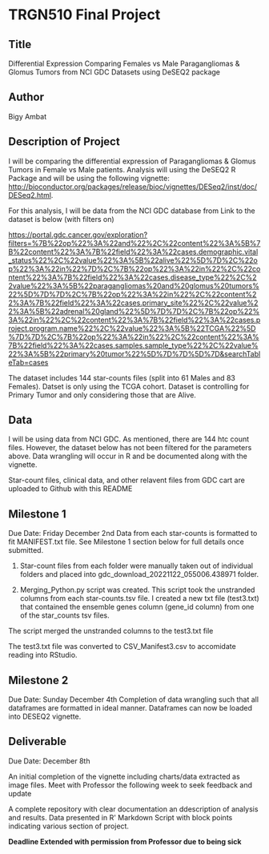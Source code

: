 # TRGN510 Final Project

## Title
Differential Expression Comparing Females vs Male Paragangliomas & Glomus Tumors from NCI GDC Datasets using DeSEQ2 package

## Author
Bigy Ambat 

## Description of Project
I will be comparing the differential expression of Paragangliomas & Glomus Tumors in Female vs Male patients. Analysis will using the DeSEQ2 R Package and will be using the following vignette: 
http://bioconductor.org/packages/release/bioc/vignettes/DESeq2/inst/doc/DESeq2.html. 

For this analysis, I will be data from the NCI GDC database from  Link to the dataset is below (with filters on)

https://portal.gdc.cancer.gov/exploration?filters=%7B%22op%22%3A%22and%22%2C%22content%22%3A%5B%7B%22content%22%3A%7B%22field%22%3A%22cases.demographic.vital_status%22%2C%22value%22%3A%5B%22alive%22%5D%7D%2C%22op%22%3A%22in%22%7D%2C%7B%22op%22%3A%22in%22%2C%22content%22%3A%7B%22field%22%3A%22cases.disease_type%22%2C%22value%22%3A%5B%22paragangliomas%20and%20glomus%20tumors%22%5D%7D%7D%2C%7B%22op%22%3A%22in%22%2C%22content%22%3A%7B%22field%22%3A%22cases.primary_site%22%2C%22value%22%3A%5B%22adrenal%20gland%22%5D%7D%7D%2C%7B%22op%22%3A%22in%22%2C%22content%22%3A%7B%22field%22%3A%22cases.project.program.name%22%2C%22value%22%3A%5B%22TCGA%22%5D%7D%7D%2C%7B%22op%22%3A%22in%22%2C%22content%22%3A%7B%22field%22%3A%22cases.samples.sample_type%22%2C%22value%22%3A%5B%22primary%20tumor%22%5D%7D%7D%5D%7D&searchTableTab=cases


The dataset includes 144 star-counts files (split into 61 Males and 83 Females). Datset is only using the TCGA cohort. Dataset is controlling for Primary Tumor and only considering those that are Alive. 

## Data
I will be using data from NCI GDC. As mentioned, there are 144 htc count files. However, the dataset below has not been filtered for the parameters above. Data wrangling will occur in R and be documented along with the vignette. 

Star-count files, clinical data, and other relavent files from GDC cart are uploaded to Github with this README

## Milestone 1
Due Date: Friday December 2nd
Data from each star-counts is formatted to fit MANIFEST.txt file. See Milestone 1 section below for full details once submitted. 

1) Star-count files from each folder were manually taken out of individual folders and placed into gdc_download_20221122_055006.438971 folder. 

2) Merging_Python.py script was created. This script took the unstranded columns from each star-counts.tsv file. I created a new txt file (test3.txt) that contained the ensemble genes column (gene_id column) from one of the star_counts tsv files. 

The script merged the unstranded columns to the test3.txt file

The test3.txt file was converted to CSV_Manifest3.csv to accomidate reading into RStudio. 


## Milestone 2
Due Date: Sunday December 4th 
Completion of data wrangling such that all dataframes are formatted in ideal manner. Dataframes can now be loaded into DESEQ2 vignette. 


## Deliverable 
Due Date: December 8th

An initial completion of the vignette including charts/data extracted as image files. Meet with Professor the following week to seek feedback and update

A complete repository with clear documentation an ddescription of analysis and results. Data presented in R' Markdown Script with block points indicating various section of project. 

**Deadline Extended with permission from Professor due to being sick**



